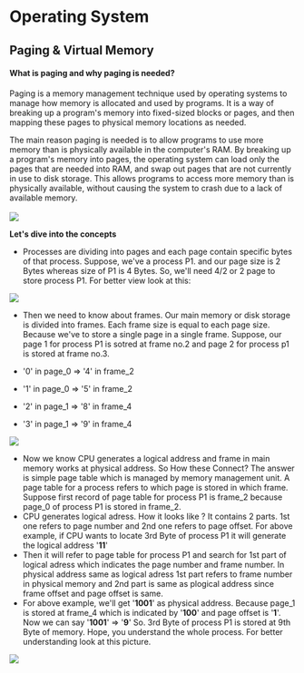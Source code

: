 # Operating System
## Paging & Virtual Memory
#### What is paging and why paging is needed?

Paging is a memory management technique used by operating systems to manage how memory is allocated and used by programs. It is a way of breaking up a program's memory into fixed-sized blocks or pages, and then mapping these pages to physical memory locations as needed.

The main reason paging is needed is to allow programs to use more memory than is physically available in the computer's RAM. By breaking up a program's memory into pages, the operating system can load only the pages that are needed into RAM, and swap out pages that are not currently in use to disk storage. This allows programs to access more memory than is physically available, without causing the system to crash due to a lack of available memory.
<br/>
<br/>
![](../asset/images/image007.jpg)

<b>Let's dive into the concepts</b>
- Processes are dividing into pages and each page contain specific bytes of that process. Suppose, we've a process P1. and our page size is 2 Bytes whereas size of P1 is 4 Bytes. So, we'll need 4/2 or 2 page to store process P1. For better view look at this:


![](../asset/images/image009.png)


- Then we need to know about frames. Our main memory or disk storage is divided into frames. Each frame size is equal to each page size. Because we've to store a single page in a single frame. Suppose, our page 1 for process P1 is sotred at frame no.2 and page 2 for process p1 is stored at frame no.3. 

- '0' in page_0 &rArr; '4' in frame_2 
- '1' in page_0 &rArr; '5' in frame_2
- '2' in page_1 &rArr; '8' in frame_4
- '3' in page_1 &rArr; '9' in frame_4


![](../asset/images/image010.png)


- Now we know CPU generates a logical address and frame in main memory works at physical address. So How these Connect? The answer is simple page table which is managed by memory management unit. A page table for a process refers to which page is stored in which frame. Suppose first record of page table for process P1 is frame_2 because page_0 of process P1 is stored in frame_2.
- CPU generates logical adress. How it looks like ? It contains 2 parts. 1st one refers to page number and 2nd one refers to page offset. For above example, if CPU wants to locate 3rd Byte of process P1 it will generate the logical address '<b>11</b>'
- Then it will refer to page table for process P1 and search for 1st part of logical adress which indicates the page number and frame number. In physical address same as logical adress 1st part refers to frame number in physical memory and 2nd part is same as plogical address since frame offset and page offset is same. 
- For above example, we'll get '<b>1001</b>' as physical address. Because page_1 is stored at frame_4 which is indicated by '<b>100</b>' and page offset is '<b>1</b>'. Now we can say '<b>1001</b>' &rArr; '<b>9</b>' So. 3rd Byte of process P1 is stored at 9th Byte of memory. Hope, you understand the whole process. For better understanding look at this picture.


![](../asset/images/image011.png)
